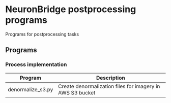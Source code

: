 # NeuronBridge postprocessing programs

Programs for postprocessing tasks

## Programs

### Process implementation

| Program | Description |
| ------- | ----------- |
| denormalize_s3.py | Create denormalization files for imagery in AWS S3 bucket |
